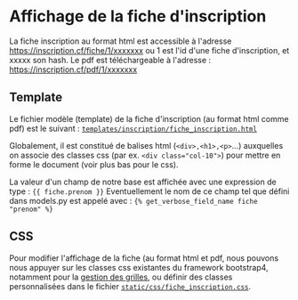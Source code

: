 # Affichage de la fiche d'inscription
La fiche inscription au format html est accessible à l'adresse https://inscription.cf/fiche/1/xxxxxxx ou 1 est l'id d'une fiche d'inscription, et xxxxx son hash. Le pdf est téléchargeable à l'adresse : https://inscription.cf/pdf/1/xxxxxxx

## Template
Le fichier modèle (template) de la fiche d'inscription (au format html comme pdf) est le suivant : [`templates/inscription/fiche_inscription.html`](https://github.com/Lycee-Experimental/django-lxp/blob/main/templates/inscription/fiche_inscription.html)

Globalement, il est constitué de balises html (`<div>,<h1>,<p>`...) auxquelles on associe des classes css (par ex. `<div class="col-10">`) pour mettre en forme le document (voir plus bas pour le css).

La valeur d'un champ de notre base est affichée avec une expression de type : `{{ fiche.prenom }}`
Eventuellement le nom de ce champ tel que défini dans models.py est appelé avec : `{% get_verbose_field_name fiche "prenom" %}`

## CSS
Pour modifier l'affichage de la fiche (au format html et pdf, nous pouvons nous appuyer sur les classes css existantes du framework bootstrap4, notamment pour la [gestion des grilles](https://getbootstrap.com/docs/4.0/layout/grid/), ou définir des classes personnalisées dans le fichier [`static/css/fiche_inscription.css`](https://github.com/Lycee-Experimental/django-lxp/blob/main/static/css/fiche_inscription.css).